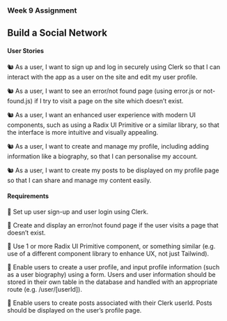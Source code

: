 ### Week 9 Assignment

## Build a Social Network

#### User Stories

🐿️ As a user, I want to sign up and log in securely using Clerk so that I can interact with the app as a user on the site and edit my user profile.

🐿️ As a user, I want to see an error/not found page (using error.js or not-found.js) if I try to visit a page on the site which doesn’t exist.

🐿️ As a user, I want an enhanced user experience with modern UI components, such as using a Radix UI Primitive or a similar library, so that the interface is more intuitive and visually appealing.

🐿️ As a user, I want to create and manage my profile, including adding information like a biography, so that I can personalise my account.

🐿️ As a user, I want to create my posts to be displayed on my profile page so that I can share and manage my content easily.

#### Requirements

🎯 Set up user sign-up and user login using Clerk.

🎯 Create and display an error/not found page if the user visits a page that doesn’t exist.

🎯 Use 1 or more Radix UI Primitive component, or something similar (e.g. use of a different component library to enhance UX, not just Tailwind).

🎯 Enable users to create a user profile, and input profile information (such as a user biography) using a form. Users and user information should be stored in their own table in the database and handled with an appropriate route (e.g. /user/[userId]).

🎯 Enable users to create posts associated with their Clerk userId. Posts should be displayed on the user’s profile page.
